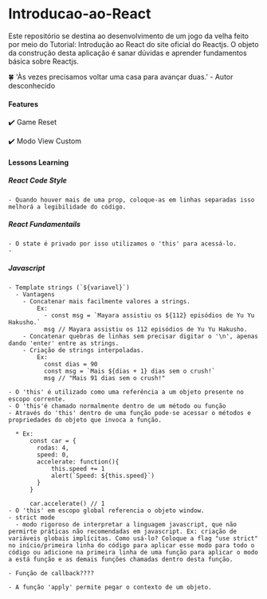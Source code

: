 # Introducao-ao-React

Este repositório se destina ao desenvolvimento de um jogo da velha feito por meio do Tutorial: Introdução ao React do site oficial do Reactjs. O objeto da construção desta aplicação é sanar dúvidas e aprender fundamentos básica sobre Reactjs.


:four_leaf_clover:  'Às vezes precisamos voltar uma casa para avançar duas.' - Autor desconhecido

#### Features

:heavy_check_mark: Game Reset

:heavy_check_mark: Modo View Custom


#### Lessons Learning

 ##### React Code Style 

    - Quando houver mais de uma prop, coloque-as em linhas separadas isso melhorá a legibilidade do código.

 ##### React Fundamentails

    - O state é privado por isso utilizamos o 'this' para acessá-lo.
    - 
 ##### Javascript

    - Template strings (`${variavel}`)
      - Vantagens
        - Concatenar mais facilmente valores a strings.
            Ex:
              - const msg = `Mayara assistiu os ${112} episódios de Yu Yu Hakusho.`
              msg // Mayara assistiu os 112 episódios de Yu Yu Hakusho.
        - Concatenar quebras de linhas sem precisar digitar o '\n', apenas dando 'enter' entre as strings.
        - Criação de strings interpoladas. 
            Ex: 
              const dias = 90
              const msg = `Mais ${dias + 1} dias sem o crush!`
              msg // "Mais 91 dias sem o crush!"
 
    - O 'this' é utilizado como uma referência a um objeto presente no escopo corrente. 
    - O 'this'é chamado normalmente dentro de um método ou função
    - Através do 'this' dentro de uma função pode-se acessar o métodos e propriedades do objeto que invoca a função. 

      * Ex:
          const car = {
            rodas: 4,
            speed: 0,
            accelerate: function(){
                this.speed += 1
                alert(`Speed: ${this.speed}`)
            }
          } 

          car.accelerate() // 1
    - O 'this' em escopo global referencia o objeto window.
    - strict mode
      - modo rigoroso de interpretar a linguagem javascript, que não permirte práticas não recomendadas em javascript. Ex: criação de variáveis globais implícitas. Como usá-lo? Coloque a flag "use strict" no início/primeira linha do código para aplicar esse modo para todo o código ou adicione na primeira linha de uma função para aplicar o modo a está função e as demais funções chamadas dentro desta função.

    - Função de callback????
            
    - A função 'apply' permite pegar o contexto de um objeto. 
